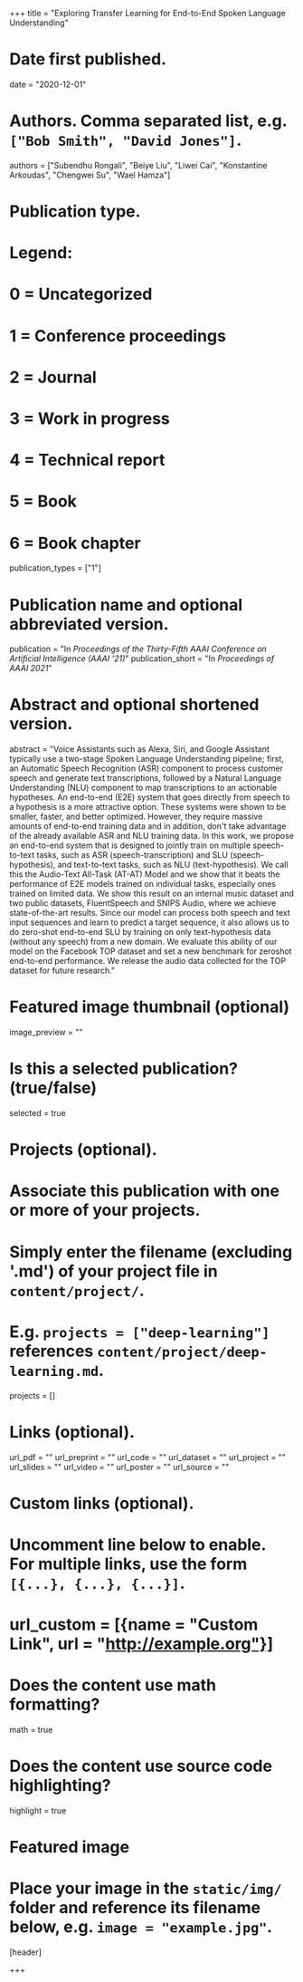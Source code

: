 +++
title = "Exploring Transfer Learning for End-to-End Spoken Language Understanding"

# Date first published.
date = "2020-12-01"

# Authors. Comma separated list, e.g. `["Bob Smith", "David Jones"]`.
authors = ["Subendhu Rongali", "Beiye Liu", "Liwei Cai", "Konstantine Arkoudas", "Chengwei Su", "Wael Hamza"]

# Publication type.
# Legend:
# 0 = Uncategorized
# 1 = Conference proceedings
# 2 = Journal
# 3 = Work in progress
# 4 = Technical report
# 5 = Book
# 6 = Book chapter
publication_types = ["1"]

# Publication name and optional abbreviated version.
publication = "In *Proceedings of the Thirty-Fifth AAAI Conference on Artificial Intelligence (AAAI ’21)*"
publication_short = "In *Proceedings of AAAI 2021*"

# Abstract and optional shortened version.
abstract = "Voice Assistants such as Alexa, Siri, and Google Assistant typically use a two-stage Spoken Language Understanding pipeline; first, an Automatic Speech Recognition (ASR) component to process customer speech and generate text transcriptions, followed by a Natural Language Understanding (NLU) component to map transcriptions to an actionable hypotheses. An end-to-end (E2E) system that goes directly from speech to a hypothesis is a more attractive option. These systems were shown to be smaller, faster, and better optimized. However, they require massive amounts of end-to-end training data and in addition, don't take advantage of the already available ASR and NLU training data. In this work, we propose an end-to-end system that is designed to jointly train on multiple speech-to-text tasks, such as ASR (speech-transcription) and SLU (speech-hypothesis), and text-to-text tasks, such as NLU (text-hypothesis). We call this the Audio-Text All-Task (AT-AT) Model and we show that it beats the performance of E2E models trained on individual tasks, especially ones trained on limited data. We show this result on an internal music dataset and two public datasets, FluentSpeech and SNIPS Audio, where we achieve state-of-the-art results. Since our model can process both speech and text input sequences and learn to predict a target sequence, it also allows us to do zero-shot end-to-end SLU by training on only text-hypothesis data (without any speech) from a new domain. We evaluate this ability of our model on the Facebook TOP dataset and set a new benchmark for zeroshot end-to-end performance. We release the audio data collected for the TOP dataset for future research."

# Featured image thumbnail (optional)
image_preview = ""

# Is this a selected publication? (true/false)
selected = true

# Projects (optional).
#   Associate this publication with one or more of your projects.
#   Simply enter the filename (excluding '.md') of your project file in `content/project/`.
#   E.g. `projects = ["deep-learning"]` references `content/project/deep-learning.md`.
projects = []

# Links (optional).
url_pdf = ""
url_preprint = ""
url_code = ""
url_dataset = ""
url_project = ""
url_slides = ""
url_video = ""
url_poster = ""
url_source = ""

# Custom links (optional).
#   Uncomment line below to enable. For multiple links, use the form `[{...}, {...}, {...}]`.
# url_custom = [{name = "Custom Link", url = "http://example.org"}]

# Does the content use math formatting?
math = true

# Does the content use source code highlighting?
highlight = true

# Featured image
# Place your image in the `static/img/` folder and reference its filename below, e.g. `image = "example.jpg"`.
[header]

+++
